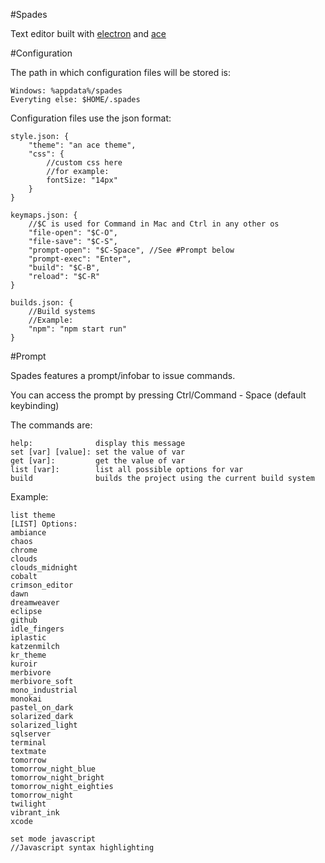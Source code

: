#Spades

Text editor built with [electron](http://electron.atom.io/) and [ace](https://ace.c9.io)

#Configuration

The path in which configuration files will be stored is:

    Windows: %appdata%/spades
    Everyting else: $HOME/.spades


Configuration files use the json format:

    style.json: {
        "theme": "an ace theme",
        "css": {
            //custom css here
            //for example:
            fontSize: "14px"
        }
    }

    keymaps.json: {
        //$C is used for Command in Mac and Ctrl in any other os
        "file-open": "$C-O",
        "file-save": "$C-S",
        "prompt-open": "$C-Space", //See #Prompt below
        "prompt-exec": "Enter",
        "build": "$C-B",
        "reload": "$C-R"
    }

    builds.json: {
        //Build systems
        //Example:
        "npm": "npm start run"    
    }

#Prompt

Spades features a prompt/infobar to issue commands.

You can access the prompt by pressing Ctrl/Command - Space (default keybinding)

The commands are:

    help:              display this message
    set [var] [value]: set the value of var
    get [var]:         get the value of var
    list [var]:        list all possible options for var
    build              builds the project using the current build system

Example:

    list theme
    [LIST] Options:
    ambiance
    chaos
    chrome
    clouds
    clouds_midnight
    cobalt
    crimson_editor
    dawn
    dreamweaver
    eclipse
    github
    idle_fingers
    iplastic
    katzenmilch
    kr_theme
    kuroir
    merbivore
    merbivore_soft
    mono_industrial
    monokai
    pastel_on_dark
    solarized_dark
    solarized_light
    sqlserver
    terminal
    textmate
    tomorrow
    tomorrow_night_blue
    tomorrow_night_bright
    tomorrow_night_eighties
    tomorrow_night
    twilight
    vibrant_ink
    xcode

    set mode javascript
    //Javascript syntax highlighting